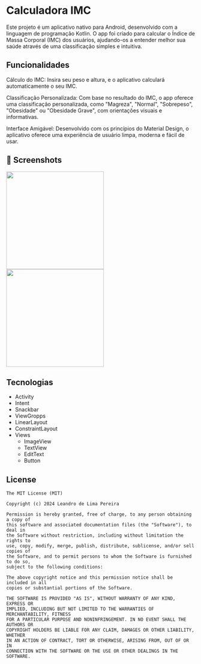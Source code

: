 # Calculadora IMC
Este projeto é um aplicativo nativo para Android, desenvolvido com a linguagem de programação Kotlin. O app foi criado para calcular o Índice de Massa Corporal (IMC) dos usuários, ajudando-os a entender melhor sua saúde através de uma classificação simples e intuitiva.

## Funcionalidades
Cálculo do IMC: Insira seu peso e altura, e o aplicativo calculará automaticamente o seu IMC.

Classificação Personalizada: Com base no resultado do IMC, o app oferece uma classificação personalizada, como "Magreza", "Normal", "Sobrepeso", "Obesidade" ou "Obesidade Grave", com orientações visuais e informativas.

Interface Amigável: Desenvolvido com os princípios do Material Design, o aplicativo oferece uma experiência de usuário limpa, moderna e fácil de usar.
## :camera_flash: Screenshots
<img src= "https://github.com/user-attachments/assets/b3e4118e-1b09-4848-be8d-7ea1c74f4c9c" width=260/>
<img src= "https://github.com/user-attachments/assets/d9ec3645-7eb8-4202-b7ae-a4e54ac6117f" width=260/>

## Tecnologias
  - Activity
  - Intent
  - Snackbar
  - ViewGropps
  - LinearLayout
  - ConstraintLayout
  - Views
     - ImageView
     - TextView
     - EditText
     - Button
 
## License
```
The MIT License (MIT)

Copyright (c) 2024 Leandro de Lima Pereira

Permission is hereby granted, free of charge, to any person obtaining a copy of
this software and associated documentation files (the "Software"), to deal in
the Software without restriction, including without limitation the rights to
use, copy, modify, merge, publish, distribute, sublicense, and/or sell copies of
the Software, and to permit persons to whom the Software is furnished to do so,
subject to the following conditions:

The above copyright notice and this permission notice shall be included in all
copies or substantial portions of the Software.

THE SOFTWARE IS PROVIDED "AS IS", WITHOUT WARRANTY OF ANY KIND, EXPRESS OR
IMPLIED, INCLUDING BUT NOT LIMITED TO THE WARRANTIES OF MERCHANTABILITY, FITNESS
FOR A PARTICULAR PURPOSE AND NONINFRINGEMENT. IN NO EVENT SHALL THE AUTHORS OR
COPYRIGHT HOLDERS BE LIABLE FOR ANY CLAIM, DAMAGES OR OTHER LIABILITY, WHETHER
IN AN ACTION OF CONTRACT, TORT OR OTHERWISE, ARISING FROM, OUT OF OR IN
CONNECTION WITH THE SOFTWARE OR THE USE OR OTHER DEALINGS IN THE SOFTWARE.
```
